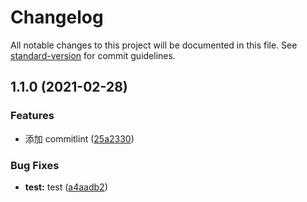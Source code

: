 # Changelog

All notable changes to this project will be documented in this file. See [standard-version](https://github.com/conventional-changelog/standard-version) for commit guidelines.

## 1.1.0 (2021-02-28)


### Features

* 添加 commitlint ([25a2330](https://github.com/wolfzwz/javascript-tool-library/commit/25a2330e6b42dfb0703892b532701637b988b531))


### Bug Fixes

* **test:** test ([a4aadb2](https://github.com/wolfzwz/javascript-tool-library/commit/a4aadb28366ed4a673d7c574d44d7ce4bd3f758e))

